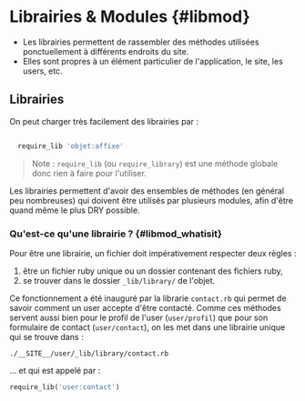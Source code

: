 # Librairies & Modules {#libmod}

* Les librairies permettent de rassembler des méthodes utilisées ponctuellement à différents endroits du site.
* Elles sont propres à un élément particulier de l'application, le site, les users, etc.

## Librairies

On peut charger très facilement des librairies par :

```ruby

  require_lib 'objet:affixe'

```

> Note : `require_lib` (ou `require_library`) est une méthode globale donc rien à faire pour l'utiliser.

Les librairies permettent d'avoir des ensembles de méthodes (en général peu nombreuses) qui doivent être utilisés par plusieurs modules, afin d'être quand même le plus DRY possible.

### Qu'est-ce qu'une librairie ? {#libmod_whatisit}

Pour être une librairie, un fichier doit impérativement respecter deux règles :

1. être un fichier ruby unique ou un dossier contenant des fichiers ruby,
2. se trouver dans le dossier `_lib/library/` de l'objet.

Ce fonctionnement a été inauguré par la librarie `contact.rb` qui permet de savoir comment un user accepte d'être contacté. Comme ces méthodes servent aussi bien pour le profil de l'user (`user/profil`) que pour son formulaire de contact (`user/contact`), on les met dans une librairie unique qui se trouve dans :

```
./__SITE__/user/_lib/library/contact.rb
```

… et qui est appelé par :

```ruby
require_lib('user:contact')
```
